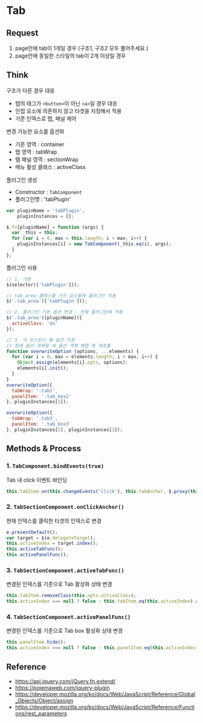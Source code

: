# Tab
## Request
1. page안에 tab이 1개일 경우 (구조1, 구조2 모두 풀어주세요.)
2. page안에 동일한 스타일의 tab이 2개 이상일 경우

## Think
구조가 다른 경우 대응
  - 탭의 태그가 `<button>`이 아닌 `<a>`일 경우 대응
  - 인접 요소에 의존하지 않고 타겟을 지정해서 적용
  - 기준 인덱스로 탭, 패널 제어

변경 가능한 요소를 옵션화
  - 기준 영역 : container
  - 탭 영역 : tabWrap
  - 탬 패널 영역 : sectionWrap
  - 메뉴 활성 클래스 : activeClass
  
플러그인 생성
  - Constructor : `TabComponent`
  - 플러그인명 : 'tabPlugin'
 
```javascript
var pluginName = 'tabPlugin',
    pluginInstances = [];

$.fn[pluginName] = function (args) {
  var _this = this;
  for (var i = 0, max = this.length; i < max; i++) {
    pluginInstances[i] = new TabComponent(_this.eq(i), args);
  }
};
```

플러그인 사용
  ```javascript
  // 1. 기본
  $(selector)['tabPlugin']();

  // tab_area 클래스를 가진 요소들에 플러그인 적용
  $('.tab_area')['tabPlugin']();

  // 2. 플러그인 기본 옵션 변경 : 전체 플러그인에 적용
  $('.tab_area')[pluginName]({
    activeClass: 'on'
  });

  // 3. 각 인스턴스 별 옵션 지정
  // 원래 옵션 객체랑 새 옵션 객체 병합 후 재호출
  function overwriteOption (options, ...elements) {
    for (var i = 0, max = elements.length; i < max; i++) {
      Object.assign(elements[i].opts, options);
      elements[i].init();
    }
  }
  overwriteOption({
    tabWrap: '.tab2',
    panelItem: '.tab_box2'
  }, pluginInstances[1]);

  overwriteOption({
    tabWrap: '.tab3',
    panelItem: '.tab_box3'
  }, pluginInstances[2], pluginInstances[3]);
  ```

## Methods & Process
### 1. `TabComponent.bindEvents(true)`
Tab 내 click 이벤트 바인딩
```javascript
this.tabItem.on(this.changeEvents('click'), this.tabAnchor, $.proxy(this.onClickAnchor, this));
```

### 2. `TabSectionComponent.onClickAnchor()`
현재 인덱스를 클릭한 타겟의 인덱스로 변경
```javascript
e.preventDefault();
var target = $(e.delegateTarget);
this.activeIndex = target.index();
this.activeTabFunc();
this.activePanelFunc();
```

### 3. `TabSectionComponent.activeTabFunc()`
변경된 인덱스를 기준으로 Tab 활성화 상태 변경 
```javascript
this.tabItem.removeClass(this.opts.activeClass);
this.activeIndex === null ? false : this.tabItem.eq(this.activeIndex).addClass(this.opts.activeClass);
```

### 4. `TabSectionComponent.activePanelFunc()`
변경된 인덱스를 기준으로 Tab box 활성화 상태 변경
```javascript
this.panelItem.hide();
this.activeIndex === null ? false : this.panelItem.eq(this.activeIndex).show();
```

## Reference
- https://api.jquery.com/jQuery.fn.extend/
- https://poiemaweb.com/jquery-plugin
- https://developer.mozilla.org/ko/docs/Web/JavaScript/Reference/Global_Objects/Object/assign
- https://developer.mozilla.org/ko/docs/Web/JavaScript/Reference/Functions/rest_parameters

